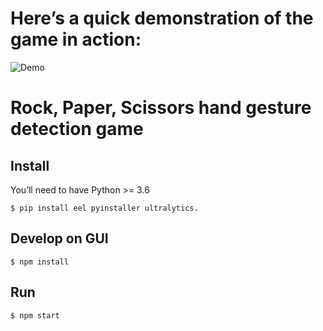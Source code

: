 # Here’s a quick demonstration of the game in action:

![Demo](public/demo.gif)

# Rock, Paper, Scissors hand gesture detection game

## Install

You’ll need to have Python >= 3.6

```
$ pip install eel pyinstaller ultralytics.
```

## Develop on GUI

```
$ npm install
```

## Run

```
$ npm start
```
